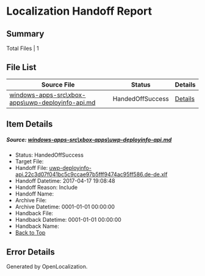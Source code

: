 # <a name='report-top'></a> Localization Handoff Report

## Summary
 Total Files | 1

## File List
 Source File | Status | Details 
 ----------- | ------ | ------- 
 [windows-apps-src\xbox-apps\uwp-deployinfo-api.md](https://cpubwin.visualstudio.com/windows-uwp/_git/windows-uwp/commit/5cdc8e73fa882b2cb8a080c74ff9170589a61dee?path=windows-apps-src%2Fxbox-apps%2Fuwp-deployinfo-api.md&_a=contents) | HandedOffSuccess | [Details](#df95442fb1fa07948cceab7ec946f6156b2961c38126)

## Item Details
##### <a name='df95442fb1fa07948cceab7ec946f6156b2961c38126'></a> Source: [windows-apps-src\xbox-apps\uwp-deployinfo-api.md](https://cpubwin.visualstudio.com/windows-uwp/_git/windows-uwp/commit/5cdc8e73fa882b2cb8a080c74ff9170589a61dee?path=windows-apps-src%2Fxbox-apps%2Fuwp-deployinfo-api.md&_a=contents)
* Status: HandedOffSuccess
* Target File: 
* Handoff File: [uwp-deployinfo-api.22c3d07f041bc5c9ccae97b5fff9474ac95ff586.de-de.xlf](https://cpubwin.visualstudio.com/windows-uwp/_git/WDCLib.handoff/commit/f0912b6c4c3a39e607da879e86ce9fcf0a2beffb?path=ol-handoff%2Fcpubwin%2Fwindows-uwp.de-de%2Fmaster%2Fuwp-deployinfo-api.22c3d07f041bc5c9ccae97b5fff9474ac95ff586.de-de.xlf&_a=contents)
* Handoff Datetime: 2017-04-17 19:08:48
* Handoff Reason: Include
* Handoff Name: 
* Archive File: 
* Archive Datetime: 0001-01-01 00:00:00
* Handback File: 
* Handback Datetime: 0001-01-01 00:00:00
* Handback Name: 
* [Back to Top](#report-top)


## Error Details

Generated by OpenLocalization.
